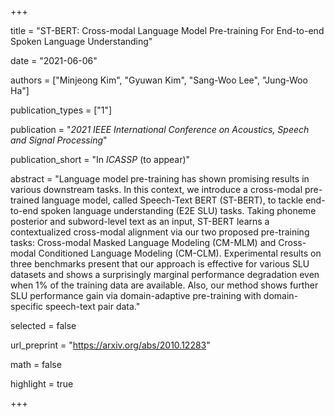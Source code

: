+++

title = "ST-BERT: Cross-modal Language Model Pre-training For End-to-end Spoken Language Understanding"

date = "2021-06-06"

authors = ["Minjeong Kim", "Gyuwan Kim", "Sang-Woo Lee", "Jung-Woo Ha"]

publication_types = ["1"]

publication = "*2021 IEEE International Conference on Acoustics, Speech and Signal Processing*"

publication_short = "In *ICASSP* (to appear)"

abstract = "Language model pre-training has shown promising results in various downstream tasks. In this context, we introduce a cross-modal pre-trained language model, called Speech-Text BERT (ST-BERT), to tackle end-to-end spoken language understanding (E2E SLU) tasks. Taking phoneme posterior and subword-level text as an input, ST-BERT learns a contextualized cross-modal alignment via our two proposed pre-training tasks: Cross-modal Masked Language Modeling (CM-MLM) and Cross-modal Conditioned Language Modeling (CM-CLM). Experimental results on three benchmarks present that our approach is effective for various SLU datasets and shows a surprisingly marginal performance degradation even when 1% of the training data are available. Also, our method shows further SLU performance gain via domain-adaptive pre-training with domain-specific speech-text pair data."

selected = false

url_preprint = "https://arxiv.org/abs/2010.12283"

math = false

highlight = true

+++
